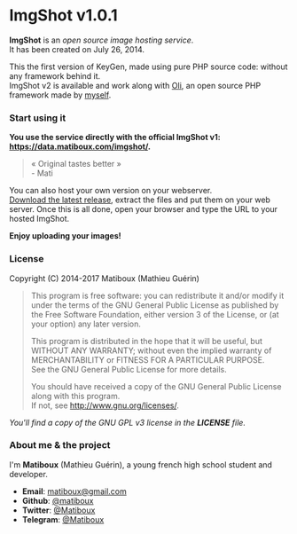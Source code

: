 # ImgShot v1.0.1

**ImgShot** is an *open source image hosting service*.  
It has been created on July 26, 2014.

This the first version of KeyGen, made using pure PHP source code: without any framework behind it.  
ImgShot v2 is available and work along with [Oli](https://github.com/OliFramework/Oli), an open source PHP framework made by [myself](https://github.com/matiboux/).

### Start using it

**You use the service directly with the official ImgShot v1: https://data.matiboux.com/imgshot/.**

> « Original tastes better »  
>  \- Mati

You can also host your own version on your webserver.  
[Download the latest release](https://github.com/matiboux/ImgShot-v1/releases/latest), extract the files and put them on your web server. Once this is all done, open your browser and type the URL to your hosted ImgShot.

**Enjoy uploading your images!**

### License

Copyright (C) 2014-2017 Matiboux (Mathieu Guérin)
> This program is free software: you can redistribute it and/or modify it under the terms of the GNU General Public License as published by the Free Software Foundation, either version 3 of the License, or (at your option) any later version.
> 
> This program is distributed in the hope that it will be useful, but WITHOUT ANY WARRANTY; without even the implied warranty of MERCHANTABILITY or FITNESS FOR A PARTICULAR PURPOSE.  
See the GNU General Public License for more details.
> 
> You should have received a copy of the GNU General Public License along with this program.  
If not, see <http://www.gnu.org/licenses/>.

*You'll find a copy of the GNU GPL v3 license in the **LICENSE** file.*

### About me & the project

I'm **Matiboux** (Mathieu Guérin), a young french high school student and developer.
 - **Email**: [matiboux@gmail.com](mailto:matiboux@gmail.com)
 - **Github**: [@matiboux](https://github.com/Matiboux)
 - **Twitter**: [@Matiboux](https://twitter.com/Matiboux)
 - **Telegram**: [@Matiboux](https://t.me/Matiboux)